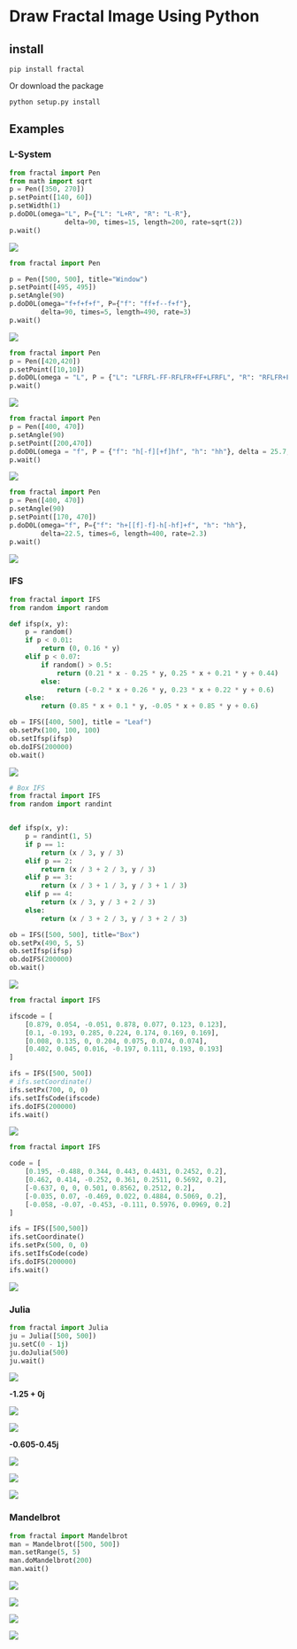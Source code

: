 # Draw  Fractal Image Using Python

## install 

`pip install fractal`

Or download the package

`python setup.py install`

## Examples

### L-System



```python
from fractal import Pen
from math import sqrt
p = Pen([350, 270])
p.setPoint([140, 60])
p.setWidth(1)
p.doD0L(omega="L", P={"L": "L+R", "R": "L-R"},
              delta=90, times=15, length=200, rate=sqrt(2))
p.wait()
```

![](fenxing_images/dragon.jpg)

```python
from fractal import Pen

p = Pen([500, 500], title="Window")
p.setPoint([495, 495])
p.setAngle(90)
p.doD0L(omega="f+f+f+f", P={"f": "ff+f--f+f"},
        delta=90, times=5, length=490, rate=3)
p.wait()
```

![](fenxing_images/Window.jpg)

```python
from fractal import Pen
p = Pen([420,420])
p.setPoint([10,10])
p.doD0L(omega = "L", P = {"L": "LFRFL-FF-RFLFR+FF+LFRFL", "R": "RFLFR+FF+LFRFL-FF-RFLFR"}, delta =  90, times = 4, length = 200 , rate = 3)
p.wait()
```

![](fenxing_images/fass2.jpg)

```python
from fractal import Pen
p = Pen([400, 470])
p.setAngle(90)
p.setPoint([200,470])
p.doD0L(omega = "f", P = {"f": "h[-f][+f]hf", "h": "hh"}, delta = 25.7, times = 7, length = 400, rate = 2.17)
p.wait()
```

![](fenxing_images/tree4.jpg)

```python
from fractal import Pen
p = Pen([400, 470])
p.setAngle(90)
p.setPoint([170, 470])
p.doD0L(omega="f", P={"f": "h+[[f]-f]-h[-hf]+f", "h": "hh"},
        delta=22.5, times=6, length=400, rate=2.3)
p.wait()
```

![](fenxing_images/tree5.jpg)

### IFS

```python
from fractal import IFS
from random import random

def ifsp(x, y):
    p = random()
    if p < 0.01:
        return (0, 0.16 * y)
    elif p < 0.07:
        if random() > 0.5:
            return (0.21 * x - 0.25 * y, 0.25 * x + 0.21 * y + 0.44)
        else:
            return (-0.2 * x + 0.26 * y, 0.23 * x + 0.22 * y + 0.6)
    else:
        return (0.85 * x + 0.1 * y, -0.05 * x + 0.85 * y + 0.6)

ob = IFS([400, 500], title = "Leaf")
ob.setPx(100, 100, 100)
ob.setIfsp(ifsp)
ob.doIFS(200000)
ob.wait()
```

![](fenxing_images/ifern.jpg)

```python
# Box IFS
from fractal import IFS
from random import randint


def ifsp(x, y):
    p = randint(1, 5)
    if p == 1:
        return (x / 3, y / 3)
    elif p == 2:
        return (x / 3 + 2 / 3, y / 3)
    elif p == 3:
        return (x / 3 + 1 / 3, y / 3 + 1 / 3)
    elif p == 4:
        return (x / 3, y / 3 + 2 / 3)
    else:
        return (x / 3 + 2 / 3, y / 3 + 2 / 3)

ob = IFS([500, 500], title="Box")
ob.setPx(490, 5, 5)
ob.setIfsp(ifsp)
ob.doIFS(200000)
ob.wait()
```

![](fenxing_images/ibox.jpg)

```python
from fractal import IFS

ifscode = [
    [0.879, 0.054, -0.051, 0.878, 0.077, 0.123, 0.123],
    [0.1, -0.193, 0.285, 0.224, 0.174, 0.169, 0.169],
    [0.008, 0.135, 0, 0.204, 0.075, 0.074, 0.074],
    [0.402, 0.045, 0.016, -0.197, 0.111, 0.193, 0.193]
]

ifs = IFS([500, 500])
# ifs.setCoordinate()
ifs.setPx(700, 0, 0)
ifs.setIfsCode(ifscode)
ifs.doIFS(200000)
ifs.wait()
```

![](fenxing_images/leaf.jpg)

```python
from fractal import IFS

code = [
    [0.195, -0.488, 0.344, 0.443, 0.4431, 0.2452, 0.2],
    [0.462, 0.414, -0.252, 0.361, 0.2511, 0.5692, 0.2],
    [-0.637, 0, 0, 0.501, 0.8562, 0.2512, 0.2],
    [-0.035, 0.07, -0.469, 0.022, 0.4884, 0.5069, 0.2],
    [-0.058, -0.07, -0.453, -0.111, 0.5976, 0.0969, 0.2]
]

ifs = IFS([500,500])
ifs.setCoordinate()
ifs.setPx(500, 0, 0)
ifs.setIfsCode(code)
ifs.doIFS(200000)
ifs.wait()
```

![](fenxing_images/itree.jpg)



### Julia

```python
from fractal import Julia
ju = Julia([500, 500])
ju.setC(0 - 1j)
ju.doJulia(500)
ju.wait()
```

![](fenxing_images/ju2.jpg)

**-1.25 + 0j**

![](fenxing_images/ju6.jpg)

![](fenxing_images/ju62.jpg)



**-0.605-0.45j**

![](fenxing_images/(-0.605-0.45j)1.jpg)

![](fenxing_images/(-0.605-0.45j)2.jpg)

![](fenxing_images/(-0.605-0.45j)3.jpg)

### Mandelbrot



```python
from fractal import Mandelbrot
man = Mandelbrot([500, 500])
man.setRange(5, 5)
man.doMandelbrot(200)
man.wait()
```

![](fenxing_images/mandelbrot.jpg)

![](fenxing_images/mandelbrot2.jpg)

![](fenxing_images/mandelbrot3.jpg)

![](fenxing_images/mandelbrot4.jpg)



